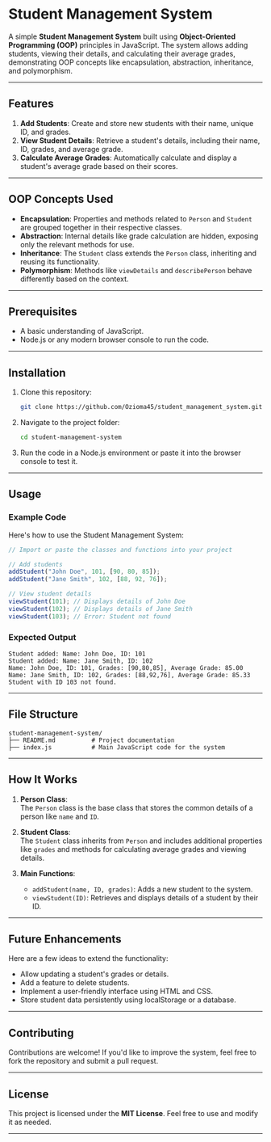# Student Management System

A simple **Student Management System** built using **Object-Oriented Programming (OOP)** principles in JavaScript. The system allows adding students, viewing their details, and calculating their average grades, demonstrating OOP concepts like encapsulation, abstraction, inheritance, and polymorphism.

---

## Features

1. **Add Students**: Create and store new students with their name, unique ID, and grades.
2. **View Student Details**: Retrieve a student's details, including their name, ID, grades, and average grade.
3. **Calculate Average Grades**: Automatically calculate and display a student's average grade based on their scores.

---

## OOP Concepts Used

- **Encapsulation**: Properties and methods related to `Person` and `Student` are grouped together in their respective classes.
- **Abstraction**: Internal details like grade calculation are hidden, exposing only the relevant methods for use.
- **Inheritance**: The `Student` class extends the `Person` class, inheriting and reusing its functionality.
- **Polymorphism**: Methods like `viewDetails` and `describePerson` behave differently based on the context.

---

## Prerequisites

- A basic understanding of JavaScript.
- Node.js or any modern browser console to run the code.

---

## Installation

1. Clone this repository:
   ```bash
   git clone https://github.com/Ozioma45/student_management_system.git
   ```
2. Navigate to the project folder:

   ```bash
   cd student-management-system
   ```

3. Run the code in a Node.js environment or paste it into the browser console to test it.

---

## Usage

### Example Code

Here's how to use the Student Management System:

```javascript
// Import or paste the classes and functions into your project

// Add students
addStudent("John Doe", 101, [90, 80, 85]);
addStudent("Jane Smith", 102, [88, 92, 76]);

// View student details
viewStudent(101); // Displays details of John Doe
viewStudent(102); // Displays details of Jane Smith
viewStudent(103); // Error: Student not found
```

### Expected Output

```plaintext
Student added: Name: John Doe, ID: 101
Student added: Name: Jane Smith, ID: 102
Name: John Doe, ID: 101, Grades: [90,80,85], Average Grade: 85.00
Name: Jane Smith, ID: 102, Grades: [88,92,76], Average Grade: 85.33
Student with ID 103 not found.
```

---

## File Structure

```plaintext
student-management-system/
├── README.md          # Project documentation
├── index.js           # Main JavaScript code for the system
```

---

## How It Works

1. **Person Class**:  
   The `Person` class is the base class that stores the common details of a person like `name` and `ID`.

2. **Student Class**:  
   The `Student` class inherits from `Person` and includes additional properties like `grades` and methods for calculating average grades and viewing details.

3. **Main Functions**:
   - `addStudent(name, ID, grades)`: Adds a new student to the system.
   - `viewStudent(ID)`: Retrieves and displays details of a student by their ID.

---

## Future Enhancements

Here are a few ideas to extend the functionality:

- Allow updating a student's grades or details.
- Add a feature to delete students.
- Implement a user-friendly interface using HTML and CSS.
- Store student data persistently using localStorage or a database.

---

## Contributing

Contributions are welcome! If you'd like to improve the system, feel free to fork the repository and submit a pull request.

---

## License

This project is licensed under the **MIT License**. Feel free to use and modify it as needed.

---

